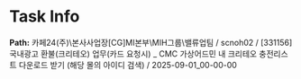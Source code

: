 # Task Info

**Path:** 카페24(주)\본사사업장\[CG]MI본부\MIH그룹\밸류업팀 / scnoh02 / [331156] 국내광고 환불(크리테오) 업무(카드 요청시) _ CMC 가상어드민 내 크리테오 충전리스트 다운로드 받기 (해당 몰의 아이디 검색) / 2025-09-01_00-00-00

